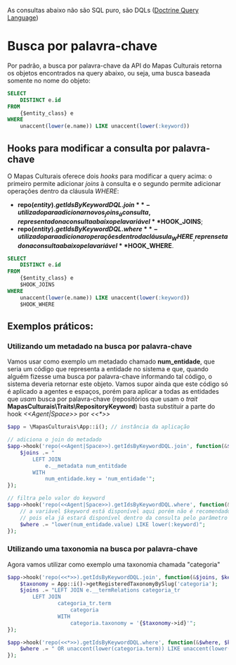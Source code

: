 As consultas abaixo não são SQL puro, são DQLs ([Doctrine Query Language](http://doctrine-orm.readthedocs.org/projects/doctrine-orm/en/latest/reference/dql-doctrine-query-language.html))
# Busca por palavra-chave
Por padrão, a busca por palavra-chave da API do Mapas Culturais retorna os objetos encontrados na query abaixo, ou seja, uma busca baseada somente no nome do objeto:
```SQL
SELECT 
    DISTINCT e.id 
FROM 
    {$entity_class} e
WHERE 
    unaccent(lower(e.name)) LIKE unaccent(lower(:keyword))
```

## Hooks para modificar a consulta por palavra-chave
O Mapas Culturais oferece dois _hooks_ para modificar a query acima: o primeiro permite adicionar _joins_ à consulta e o segundo permite adicionar operações dentro da cláusula _WHERE_:
- **repo($entity).getIdsByKeywordDQL.join** - utilizado para adicionar novos _joins_ à consulta, representado na consulta abaixo pela variável **$HOOK_JOINS**; 
- **repo($entity).getIdsByKeywordDQL.where** - utilizado para adicionar operações dentro da cláusula _WHERE_, reprensetado na consulta abaixo pela variável **$HOOK_WHERE**.

```SQL
SELECT 
    DISTINCT e.id 
FROM 
    {$entity_class} e 
    $HOOK_JOINS
WHERE 
    unaccent(lower(e.name)) LIKE unaccent(lower(:keyword)) 
    $HOOK_WHERE
```

## Exemplos práticos:
### Utilizando um metadado na busca por palavra-chave
Vamos usar como exemplo um metadado chamado __num_entidade__, que seria um código que representa a entidade no sistema e que, quando alguém fizesse uma busca por palavra-chave informando tal código, o sistema deveria retornar este objeto. Vamos supor ainda que este código só é aplicado a agentes e espaços, porém para aplicar a todas as entidades que _usam_ busca por palavra-chave (repositórios que usam o _trait_ **MapasCulturais\Traits\RepositoryKeyword**) basta substituir a parte do hook _<\<Agent|Space\>>_ por _<<*>>_
```PHP
$app = \MapasCulturais\App::i(); // instância da aplicação

// adiciona o join do metadado
$app->hook('repo(<<Agent|Space>>).getIdsByKeywordDQL.join', function(&$joins, $keyword){
    $joins .= "
        LEFT JOIN 
            e.__metadata num_entitdade 
        WITH 
            num_entidade.key = 'num_entidade'";
});

// filtra pelo valor do keyword
$app->hook('repo(<<Agent|Space>>).getIdsByKeywordDQL.where', function(&$where, $keyword){
    // a variável $keyword está disponível aqui porém não é recomendado que esta seja utilizada diretamente na consulta
    // pois ela já estará disponível dentro da consulta pelo parâmetro :keyword.
    $where .= "lower(num_entidade.value) LIKE lower(:keyword)";
});
```
### Utilizando uma taxonomia na busca por palavra-chave
Agora vamos utilizar como exemplo uma taxonomia chamada "categoria"
```PHP
$app->hook('repo(<<*>>).getIdsByKeywordDQL.join', function(&$joins, $keyword) {
    $taxonomy = App::i()->getRegisteredTaxonomyBySlug('categoria');
    $joins .= "LEFT JOIN e.__termRelations categoria_tr
        LEFT JOIN
                categoria_tr.term
                    categoria
                WITH
                    categoria.taxonomy = '{$taxonomy->id}'";
});

$app->hook('repo(<<*>>).getIdsByKeywordDQL.where', function(&$where, $keyword) {
    $where .= " OR unaccent(lower(categoria.term)) LIKE unaccent(lower(:keyword)) ";
});
```
